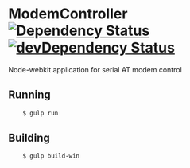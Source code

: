 # ModemController [![Dependency Status](https://david-dm.org/rosterloh/ModemController.svg?style=flat-square)](https://david-dm.org/rosterloh/ModemController) [![devDependency Status](https://david-dm.org/rosterloh/ModemController/dev-status.svg?style=flat-square)](https://david-dm.org/rosterloh/ModemController#info=devDependencies)

Node-webkit application for serial AT modem control

## Running
```bash
    $ gulp run
```

## Building
```bash
    $ gulp build-win
```